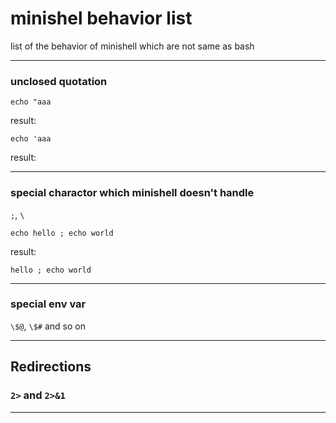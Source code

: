# minishel behavior list

list of the behavior of minishell which are not same as bash

---

### unclosed quotation

    echo "aaa

result:

    echo 'aaa

result:

---

### special charactor which minishell doesn't handle

`;`, `\`

    echo hello ; echo world

result:

    hello ; echo world

---

### special env var

`\$@`, `\$#` and so on



---

## Redirections

### `2>` and `2>&1`

---

